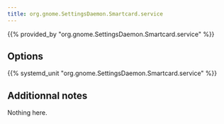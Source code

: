 ```yaml
---
title: org.gnome.SettingsDaemon.Smartcard.service
---
```


{{% provided_by "org.gnome.SettingsDaemon.Smartcard.service" %}}

## Options

{{% systemd_unit "org.gnome.SettingsDaemon.Smartcard.service" %}}

## Additionnal notes

Nothing here.